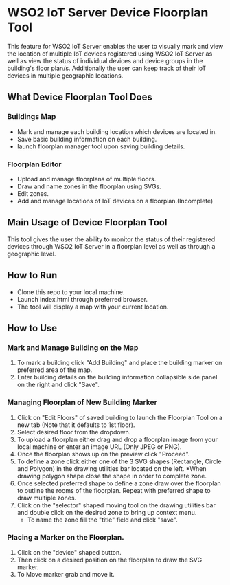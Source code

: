 # WSO2 IoT Server Device Floorplan Tool
This feature for WSO2 IoT Server enables the user to visually mark and view the location of multiple IoT devices
registered using WSO2 IoT Server as well as view the status of individual devices and device groups in the building's floor
plan/s. Additionally the user can keep track of their IoT devices in multiple geographic locations.

## What Device Floorplan Tool Does
### Buildings Map
* Mark and manage each building location which devices are located in.
* Save basic building information on each building.
* launch floorplan manager tool upon saving building details.

### Floorplan Editor
* Upload and manage floorplans of multiple floors.
* Draw and name zones in the floorplan using SVGs.
* Edit zones.
* Add and manage locations of IoT devices on a floorplan.(Incomplete)

## Main Usage of Device Floorplan Tool
This tool gives the user the ability to monitor the status of their registered devices through WSO2 IoT Server in a
floorplan level as well as through a geographic level.

## How to Run
* Clone this repo to your local machine.
* Launch index.html through preferred browser.
* The tool will display a map with your current location.

## How to Use
### Mark and Manage Building on the Map
1. To mark a building click "Add Building" and place the building marker on preferred area of the map.
2. Enter building details on the building information collapsible side panel on the right and click "Save".

### Managing Floorplan of New Building Marker
1. Click on "Edit Floors" of saved building to launch the Floorplan Tool on a new tab (Note that it defaults to 1st floor).
2. Select desired floor from the dropdown.
3. To upload a floorplan either drag and drop a floorplan image from your local machine or enter an image URL (Only JPEG or PNG).
4. Once the floorplan shows up on the preview click "Proceed".
5. To define a zone click either one of the 3 SVG shapes (Rectangle, Circle and Polygon) in the drawing utilities bar located on the left.
    *When drawing polygon shape close the shape in order to complete zone.
6. Once selected preferred shape to define a zone draw over the floorplan to outline the rooms of the floorplan. Repeat with preferred shape to draw multiple zones.
7. Click on the "selector" shaped moving tool on the drawing utilities bar and double click on the desired zone to bring up context menu.
   * To name the zone fill the "title" field and click "save".

### Placing a Marker on the Floorplan.
 1. Click on the "device" shaped button.
 2. Then click on a desired position on the floorplan to draw the SVG marker.
 3. To Move marker grab and move it.

